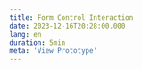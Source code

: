 ```yaml
---
title: Form Control Interaction
date: 2023-12-16T20:28:00.000
lang: en
duration: 5min
meta: 'View Prototype'
---
```




<ErrorEmail />
